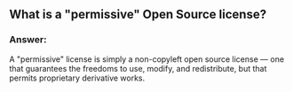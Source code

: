 ## What is a "permissive" Open Source license?

### Answer: 
A "permissive" license is simply a non-copyleft open source license — one that guarantees the freedoms to use, modify, and redistribute, but that permits proprietary derivative works. 

